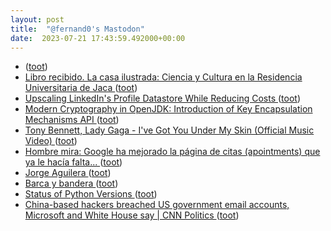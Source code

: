 ```yaml
---
layout: post
title:  "@fernand0's Mastodon"
date:  2023-07-21 17:43:59.492000+00:00
---
```

*  [ ](https://universeodon.com/@Mamalafafala) ([toot](https://mastodon.social/@fernand0/110753312898340261))
*  [Libro recibido.  La casa ilustrada: Ciencia y Cultura en la Residencia Universitaria de Jaca ](https://fotografiasenmovimiento.wordpress.com/2023/07/21/libro-recibido-la-casa-ilustrada-ciencia-y-cultura-en-la-residencia-universitaria-de-jaca) ([toot](https://mastodon.social/@fernand0/110753277632711516))
*  [Upscaling LinkedIn's Profile Datastore While Reducing Costs ](https://engineering.linkedin.com/blog/2023/upscaling-profile-datastore-while-reducing-cost) ([toot](https://mastodon.social/@fernand0/110753149708412651))
*  [Modern Cryptography in OpenJDK: Introduction of Key Encapsulation Mechanisms API ](https://www.infoq.com/news/2023/07/modern-cryptography-on-openjdk) ([toot](https://mastodon.social/@fernand0/110753025914972669))
*  [Tony Bennett, Lady Gaga - I've Got You Under My Skin (Official Music Video) ](https://www.youtube.com/watch?v=xyTa_gJkYwI&feature=youtu.b) ([toot](https://mastodon.social/@fernand0/110752904906872232))
*  [Hombre mira: Google ha mejorado la página de citas (apointments) que ya le hacía falta... ](https://mastodon.social/@fernand0/110752841193677311) ([toot](https://mastodon.social/@fernand0/110752841193677311))
*  [Jorge Aguilera ](https://jorge.aguilera.soy/blog/2023/fedisearch.htm) ([toot](https://mastodon.social/@fernand0/110752778726542903))
*  [Barca y bandera ](https://www.flickr.com/photos/fernand0/53056185377) ([toot](https://mastodon.social/@fernand0/110752520884550085))
*  [Status of Python Versions ](https://devguide.python.org/versions) ([toot](https://mastodon.social/@fernand0/110752450215458543))
*  [China-based hackers breached US government email accounts, Microsoft and White House say \| CNN Politics  ](https://edition.cnn.com/2023/07/12/politics/china-based-hackers-us-government-email-intl-hnk/index.html) ([toot](https://mastodon.social/@fernand0/110751826765974491))
